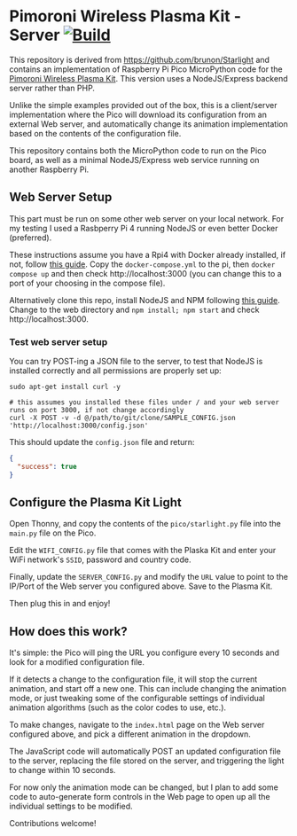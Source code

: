 # Pimoroni Wireless Plasma Kit - Server [![Build](https://github.com/eharrow/pico-starlight-node/actions/workflows/main.yml/badge.svg)](https://github.com/eharrow/pico-starlight-node/actions/workflows/main.yml)

This repository is derived from https://github.com/brunon/Starlight and contains an implementation of Raspberry Pi Pico
MicroPython code for
the [Pimoroni Wireless Plasma Kit](https://shop.pimoroni.com/products/wireless-plasma-kit?variant=40449879081043).  This version uses a NodeJS/Express backend server rather than PHP.

Unlike the simple examples provided out of the box, this is a client/server implementation where the Pico will download
its configuration from an external Web server, and automatically change its animation implementation based on the
contents of the configuration file.

This repository contains both the MicroPython code to run on the Pico board, as well as a minimal NodeJS/Express web
service running on another Raspberry Pi.

## Web Server Setup

This part must be run on some other web server on your local network. For my testing I used a Rasbperry Pi 4 running
NodeJS or even better Docker (preferred).

These instructions assume you have a Rpi4 with Docker already installed, if not,
follow [this guide](https://docs.docker.com/engine/install/raspberry-pi-os/).  Copy the `docker-compose.yml` to the pi, then `docker compose up`
and then check http://localhost:3000 (you can change this to a port of your choosing in the compose file).

Alternatively clone this repo, install NodeJS and NPM following [this guide](https://raspberrytips.com/node-js-raspberry-pi/).
Change to the web directory and `npm install; npm start` and check http://localhost:3000.

### Test web server setup

You can try POST-ing a JSON file to the server, to test that NodeJS is installed correctly and all permissions are properly
set up:

```
sudo apt-get install curl -y

# this assumes you installed these files under / and your web server runs on port 3000, if not change accordingly
curl -X POST -v -d @/path/to/git/clone/SAMPLE_CONFIG.json 'http://localhost:3000/config.json'
```

This should update the `config.json` file and return:

```json
{
  "success": true
}
```

## Configure the Plasma Kit Light

Open Thonny, and copy the contents of the `pico/starlight.py` file into the `main.py` file on the Pico.

Edit the `WIFI_CONFIG.py` file that comes with the Plaska Kit and enter your WiFi network's `SSID`, password and country
code.

Finally, update the `SERVER_CONFIG.py` and modify the `URL` value to point to the IP/Port of the Web server you configured
above.  Save to the Plasma Kit.

Then plug this in and enjoy!

## How does this work?

It's simple: the Pico will ping the URL you configure every 10 seconds and look for a modified configuration file.

If it detects a change to the configuration file, it will stop the current animation, and start off a new one. This can
include changing the animation mode, or just tweaking some of the configurable settings of individual animation
algorithms (such as the color codes to use, etc.).

To make changes, navigate to the `index.html` page on the Web server configured above, and pick a different animation in
the dropdown.

The JavaScript code will automatically POST an updated configuration file to the server, replacing the file stored on
the server, and triggering the light to change within 10 seconds.

For now only the animation mode can be changed, but I plan to add some code to auto-generate form controls in the Web
page to open up all the individual settings to be modified.

Contributions welcome!

